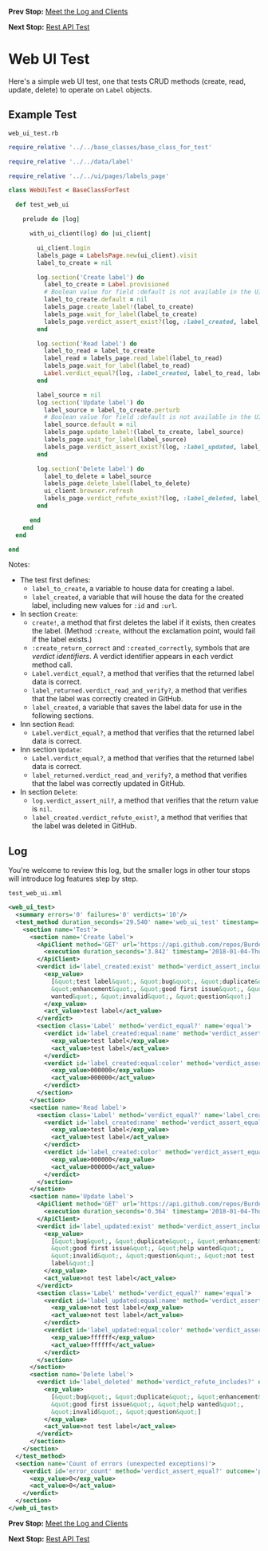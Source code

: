 <!--- GENERATED FILE, DO NOT EDIT --->
**Prev Stop:** [Meet the Log and Clients](./Meet.md#meet-the-log-and-clients)

**Next Stop:** [Rest API Test](./RestApi.md#rest-api-test)


# Web UI Test

Here's a simple web UI test, one that tests CRUD methods (create, read, update, delete) to operate on `Label` objects.

## Example Test

<code>web_ui_test.rb</code>
```ruby
require_relative '../../base_classes/base_class_for_test'

require_relative '../../data/label'

require_relative '../../ui/pages/labels_page'

class WebUiTest < BaseClassForTest

  def test_web_ui

    prelude do |log|

      with_ui_client(log) do |ui_client|

        ui_client.login
        labels_page = LabelsPage.new(ui_client).visit
        label_to_create = nil

        log.section('Create label') do
          label_to_create = Label.provisioned
          # Boolean value for field :default is not available in the UI.
          label_to_create.default = nil
          labels_page.create_label!(label_to_create)
          labels_page.wait_for_label(label_to_create)
          labels_page.verdict_assert_exist?(log, :label_created, label_to_create)
        end

        log.section('Read label') do
          label_to_read = label_to_create
          label_read = labels_page.read_label(label_to_read)
          labels_page.wait_for_label(label_to_read)
          Label.verdict_equal?(log, :label_created, label_to_read, label_read)
        end

        label_source = nil
        log.section('Update label') do
          label_source = label_to_create.perturb
          # Boolean value for field :default is not available in the UI.
          label_source.default = nil
          labels_page.update_label!(label_to_create, label_source)
          labels_page.wait_for_label(label_source)
          labels_page.verdict_assert_exist?(log, :label_updated, label_source)
        end

        log.section('Delete label') do
          label_to_delete = label_source
          labels_page.delete_label(label_to_delete)
          ui_client.browser.refresh
          labels_page.verdict_refute_exist?(log, :label_deleted, label_to_delete)
        end

      end
    end
  end

end
```

Notes:

- The test first defines:
  - `label_to_create`, a variable to  house data for creating a label.
  - `label_created`, a variable that will house the data for the created label, including new values for `:id` and `:url`.
- In section `Create`:
  - `create!`, a method that first deletes the label if it exists, then creates the label.  (Method `:create`, without the exclamation point, would fail if the label exists.)
  - `:create_return_correct` and `:created_correctly`, symbols that are _verdict identifiers_.  A verdict identifier appears in each verdict method call.
  - `Label.verdict_equal?`,  a method that verifies that the returned label data is correct.
  - `label_returned.verdict_read_and_verify?`, a method that verifies that the label was correctly created in GitHub.
  - `label_created`, a variable that saves the label data for use in the following sections.
- Inn section `Read`:
  - `Label.verdict_equal?`, a method that verifies that the returned label data is correct.
- Inn section `Update`:
  - `Label.verdict_equal?`, a method that verifies that the returned label data is correct.
  - `label_returned.verdict_read_and_verify?`, a method that verifies that the label was correctly updated in GitHub.
- In section `Delete`:
  - `log.verdict_assert_nil?`, a method that verifies that the return value is `nil`.
  - `label_created.verdict_refute_exist?`, a method that verifies that the label was deleted in GitHub.

## Log

You're welcome to review this log, but the smaller logs in other tour stops will introduce log features step by step.

<code>test_web_ui.xml</code>
```xml
<web_ui_test>
  <summary errors='0' failures='0' verdicts='10'/>
  <test_method duration_seconds='29.540' name='web_ui_test' timestamp='2018-01-04-Thu-12.29.54.962'>
    <section name='Test'>
      <section name='Create label'>
        <ApiClient method='GET' url='https://api.github.com/repos/BurdetteLamar/CrashDummy/labels/test%20label'>
          <execution duration_seconds='3.842' timestamp='2018-01-04-Thu-12.30.02.464'/>
        </ApiClient>
        <verdict id='label_created:exist' method='verdict_assert_includes?' outcome='passed' volatile='false'>
          <exp_value>
            [&quot;test label&quot;, &quot;bug&quot;, &quot;duplicate&quot;,
            &quot;enhancement&quot;, &quot;good first issue&quot;, &quot;help
            wanted&quot;, &quot;invalid&quot;, &quot;question&quot;]
          </exp_value>
          <act_value>test label</act_value>
        </verdict>
        <section class='Label' method='verdict_equal?' name='equal'>
          <verdict id='label_created:equal:name' method='verdict_assert_equal?' outcome='passed' volatile='false'>
            <exp_value>test label</exp_value>
            <act_value>test label</act_value>
          </verdict>
          <verdict id='label_created:equal:color' method='verdict_assert_equal?' outcome='passed' volatile='false'>
            <exp_value>000000</exp_value>
            <act_value>000000</act_value>
          </verdict>
        </section>
      </section>
      <section name='Read label'>
        <section class='Label' method='verdict_equal?' name='label_created'>
          <verdict id='label_created:name' method='verdict_assert_equal?' outcome='passed' volatile='false'>
            <exp_value>test label</exp_value>
            <act_value>test label</act_value>
          </verdict>
          <verdict id='label_created:color' method='verdict_assert_equal?' outcome='passed' volatile='false'>
            <exp_value>000000</exp_value>
            <act_value>000000</act_value>
          </verdict>
        </section>
      </section>
      <section name='Update label'>
        <ApiClient method='GET' url='https://api.github.com/repos/BurdetteLamar/CrashDummy/labels/not%20test%20label'>
          <execution duration_seconds='0.364' timestamp='2018-01-04-Thu-12.30.16.873'/>
        </ApiClient>
        <verdict id='label_updated:exist' method='verdict_assert_includes?' outcome='passed' volatile='false'>
          <exp_value>
            [&quot;bug&quot;, &quot;duplicate&quot;, &quot;enhancement&quot;,
            &quot;good first issue&quot;, &quot;help wanted&quot;,
            &quot;invalid&quot;, &quot;question&quot;, &quot;not test
            label&quot;]
          </exp_value>
          <act_value>not test label</act_value>
        </verdict>
        <section class='Label' method='verdict_equal?' name='equal'>
          <verdict id='label_updated:equal:name' method='verdict_assert_equal?' outcome='passed' volatile='false'>
            <exp_value>not test label</exp_value>
            <act_value>not test label</act_value>
          </verdict>
          <verdict id='label_updated:equal:color' method='verdict_assert_equal?' outcome='passed' volatile='false'>
            <exp_value>ffffff</exp_value>
            <act_value>ffffff</act_value>
          </verdict>
        </section>
      </section>
      <section name='Delete label'>
        <verdict id='label_deleted' method='verdict_refute_includes?' outcome='passed' volatile='false'>
          <exp_value>
            [&quot;bug&quot;, &quot;duplicate&quot;, &quot;enhancement&quot;,
            &quot;good first issue&quot;, &quot;help wanted&quot;,
            &quot;invalid&quot;, &quot;question&quot;]
          </exp_value>
          <act_value>not test label</act_value>
        </verdict>
      </section>
    </section>
  </test_method>
  <section name='Count of errors (unexpected exceptions)'>
    <verdict id='error_count' method='verdict_assert_equal?' outcome='passed' volatile='true'>
      <exp_value>0</exp_value>
      <act_value>0</act_value>
    </verdict>
  </section>
</web_ui_test>
```

**Prev Stop:** [Meet the Log and Clients](./Meet.md#meet-the-log-and-clients)

**Next Stop:** [Rest API Test](./RestApi.md#rest-api-test)

